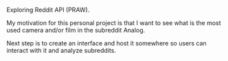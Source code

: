 Exploring Reddit API (PRAW).

My motivation for this personal project is that I want to see what is the most used camera and/or film in the subreddit Analog.

Next step is to create an interface and host it somewhere so users can interact with it and analyze subreddits.
